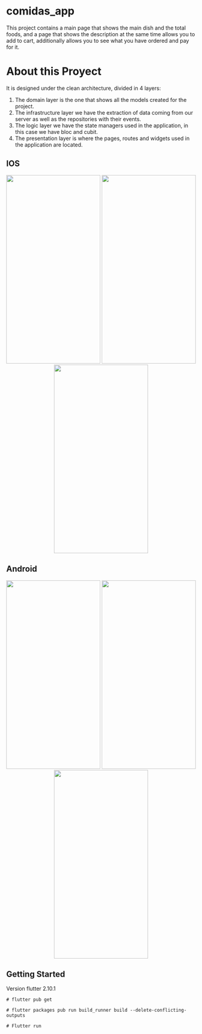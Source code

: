 # comidas_app

This project contains a main page that shows the main dish and the total foods, and a page that shows the description at the same time allows you to add to cart, additionally allows you to see what you have ordered and pay for it.

# About this Proyect

It is designed under the clean architecture, divided in 4 layers:

1. The domain layer is the one that shows all the models created for the project.
2. The infrastructure layer we have the extraction of data coming from our server as well as the repositories with their events.
3. The logic layer we have the state managers used in the application, in this case we have bloc and cubit.
4. The presentation layer is where the pages, routes and widgets used in the application are located.

## IOS

<p align="center">
<img src="https://user-images.githubusercontent.com/25967495/167316713-5e20d478-1188-427f-9aad-60ab78c95841.png" width="250" height="500">
<img src="https://user-images.githubusercontent.com/25967495/167316721-97ee3bca-8f0d-45ed-ae16-71901a81e53e.png" width="250" height="500">
<img src="https://user-images.githubusercontent.com/25967495/167316736-5d8ad9e8-f353-4fda-99d1-a17b8de1472a.png" width="250" height="500">
</p>

## Android

<p align="center">
<img src="https://user-images.githubusercontent.com/25967495/167316795-30aa7e39-32c1-43d1-81d8-71b3347131dc.png" width="250" height="500">
<img src="https://user-images.githubusercontent.com/25967495/167316817-122fba1a-b478-41f4-bfd8-1e7cab93f914.png" width="250" height="500">
<img src="https://user-images.githubusercontent.com/25967495/167316832-24efcf2c-6145-4700-95ba-7f980f7406b0.png" width="250" height="500">
</p>

## Getting Started

Version flutter 2.10.1
```console
# flutter pub get
```
```console
# flutter packages pub run build_runner build --delete-conflicting-outputs
```
```console
# Flutter run
```
